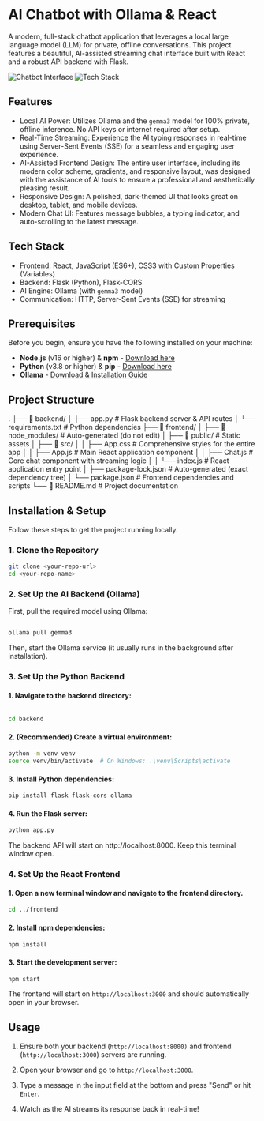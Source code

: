 # AI Chatbot with Ollama & React

A modern, full-stack chatbot application that leverages a local large language model (LLM) for private, offline conversations. This project features a beautiful, AI-assisted streaming chat interface built with React and a robust API backend with Flask.

![Chatbot Interface](https://img.shields.io/badge/Interface-Modern%20%26%20Responsive-3A8FB7?style=for-the-badge)
![Tech Stack](https://img.shields.io/badge/Stack-React%20%7C%20Flask%20%7C%20Ollama-2A1B3D?style=for-the-badge)

## Features

- Local AI Power: Utilizes Ollama and the `gemma3` model for 100% private, offline inference. No API keys or internet required after setup.
- Real-Time Streaming: Experience the AI typing responses in real-time using Server-Sent Events (SSE) for a seamless and engaging user experience.
- AI-Assisted Frontend Design: The entire user interface, including its modern color scheme, gradients, and responsive layout, was designed with the assistance of AI tools to ensure a professional and aesthetically pleasing result.
- Responsive Design: A polished, dark-themed UI that looks great on desktop, tablet, and mobile devices.
- Modern Chat UI: Features message bubbles, a typing indicator, and auto-scrolling to the latest message.

## Tech Stack

- Frontend: React, JavaScript (ES6+), CSS3 with Custom Properties (Variables)
- Backend: Flask (Python), Flask-CORS
- AI Engine: Ollama (with `gemma3` model)
- Communication: HTTP, Server-Sent Events (SSE) for streaming

## Prerequisites

Before you begin, ensure you have the following installed on your machine:

- **Node.js** (v16 or higher) & **npm** - [Download here](https://nodejs.org/)
- **Python** (v3.8 or higher) & **pip** - [Download here](https://www.python.org/downloads/)
- **Ollama** - [Download & Installation Guide](https://ollama.ai/)

## Project Structure
.
├── 📁 backend/
│   ├── app.py               # Flask backend server & API routes
│   └── requirements.txt     # Python dependencies
├── 📁 frontend/
│   ├── 📁 node_modules/     # Auto-generated (do not edit)
│   ├── 📁 public/           # Static assets
│   ├── 📁 src/
│   │   ├── App.css          # Comprehensive styles for the entire app
│   │   ├── App.js           # Main React application component
│   │   ├── Chat.js          # Core chat component with streaming logic
│   │   └── index.js         # React application entry point
│   ├── package-lock.json    # Auto-generated (exact dependency tree)
│   └── package.json         # Frontend dependencies and scripts
└── 📄 README.md             # Project documentation


## Installation & Setup

Follow these steps to get the project running locally.

### 1. Clone the Repository

```bash
git clone <your-repo-url>
cd <your-repo-name>
```

### 2. Set Up the AI Backend (Ollama)

First, pull the required model using Ollama:
```bash

ollama pull gemma3
```

Then, start the Ollama service (it usually runs in the background after installation).

### 3. Set Up the Python Backend

#### 1. Navigate to the backend directory:
``` bash

cd backend
```

#### 2. (Recommended) Create a virtual environment:
```bash
python -m venv venv
source venv/bin/activate  # On Windows: .\venv\Scripts\activate
```

#### 3. Install Python dependencies:
```bash
pip install flask flask-cors ollama
```

#### 4. Run the Flask server:
```bash
python app.py
```
The backend API will start on http://localhost:8000. Keep this terminal window open.

### 4. Set Up the React Frontend

#### 1. Open a new terminal window and navigate to the frontend directory.
```bash
cd ../frontend
```
    
#### 2. Install npm dependencies:
```bash
npm install
```

#### 3. Start the development server:
```bash
npm start
```
The frontend will start on `http://localhost:3000` and should automatically open in your browser.

## Usage

1. Ensure both your backend (`http://localhost:8000)` and frontend (`http://localhost:3000`) servers are running.

2. Open your browser and go to `http://localhost:3000`.

3. Type a message in the input field at the bottom and press "Send" or hit `Enter`.

4. Watch as the AI streams its response back in real-time!

